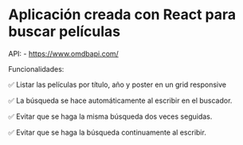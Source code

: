 # Aplicación creada con React para buscar películas

API: - https://www.omdbapi.com/

Funcionalidades:

✅ Listar las películas por título, año y poster en un grid responsive

✅ La búsqueda se hace automáticamente al escribir en el buscador.

✅ Evitar que se haga la misma búsqueda dos veces seguidas.

✅ Evitar que se haga la búsqueda continuamente al escribir.
